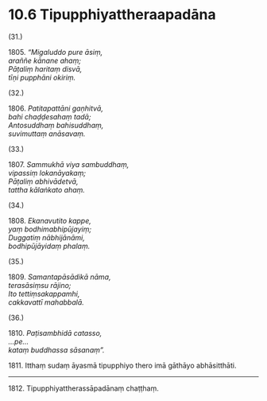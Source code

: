 

# 10.6 Tipupphiyattheraapadāna



(31.)

1805\. _“Migaluddo pure āsiṃ,_  
_araññe kānane ahaṃ;_  
_Pāṭaliṃ haritaṃ disvā,_  
_tīṇi pupphāni okiriṃ._  


(32.)

1806\. _Patitapattāni gaṇhitvā,_  
_bahi chaḍḍesahaṃ tadā;_  
_Antosuddhaṃ bahisuddhaṃ,_  
_suvimuttaṃ anāsavaṃ._  


(33.)

1807\. _Sammukhā viya sambuddhaṃ,_  
_vipassiṃ lokanāyakaṃ;_  
_Pāṭaliṃ abhivādetvā,_  
_tattha kālaṅkato ahaṃ._  


(34.)

1808\. _Ekanavutito kappe,_  
_yaṃ bodhimabhipūjayiṃ;_  
_Duggatiṃ nābhijānāmi,_  
_bodhipūjāyidaṃ phalaṃ._  


(35.)

1809\. _Samantapāsādikā nāma,_  
_terasāsiṃsu rājino;_  
_Ito tettiṃsakappamhi,_  
_cakkavattī mahabbalā._  


(36.)

1810\. _Paṭisambhidā catasso,_  
_…pe…_  
_kataṃ buddhassa sāsanaṃ”._  


1811\. Itthaṃ sudaṃ āyasmā tipupphiyo thero imā gāthāyo abhāsitthāti.

---

1812\. Tipupphiyattherassāpadānaṃ chaṭṭhaṃ.





